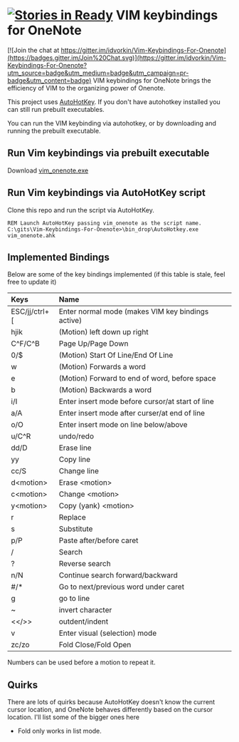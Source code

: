 [![Stories in Ready](https://badge.waffle.io/idvorkin/Vim-Keybindings-For-Onenote.png?label=ready&title=Ready)](https://waffle.io/idvorkin/Vim-Keybindings-For-Onenote?utm_source=badge)
VIM keybindings for OneNote
====

[![Join the chat at https://gitter.im/idvorkin/Vim-Keybindings-For-Onenote](https://badges.gitter.im/Join%20Chat.svg)](https://gitter.im/idvorkin/Vim-Keybindings-For-Onenote?utm_source=badge&utm_medium=badge&utm_campaign=pr-badge&utm_content=badge)
VIM keybindings for OneNote brings the efficiency of VIM to the organizing power of Onenote. 

This project uses [AutoHotKey](http://www.autohotkey.com/). If you don't have autohotkey installed you can still run prebuilt executables. 

You can run the VIM keybinding via autohotkey, or by downloading and running the prebuilt executable.

Run Vim keybindings via prebuilt executable
-----

Download [vim\_onenote.exe](https://github.com/idvorkin/Vim-Keybindings-For-Onenote/raw/master/vim_onenote.exe)



Run Vim keybindings via AutoHotKey script
----

Clone this repo and run the script via AutoHotKey.

```
REM Launch AutoHotKey passing vim_onenote as the script name.
C:\gits\Vim-Keybindings-For-Onenote>\bin_drop\AutoHotkey.exe vim_onenote.ahk
```

Implemented Bindings
-----
Below are some of the key bindings implemented (if this table is stale, feel free to update it)

| Keys | Name|
|:------|:----|
|ESC/jj/ctrl+[| Enter normal mode (makes VIM key bindings active)|
| hjik | (Motion) left down up right|
|C^F/C^B|Page Up/Page Down|
|0/$|(Motion) Start Of Line/End Of Line|
|w|(Motion) Forwards a word|
|e|(Motion) Forward to end of word, before space|
|b|(Motion) Backwards a word|
|i/I| Enter insert mode before cursor/at start of line |
|a/A|Enter insert mode after curser/at end of line|
|o/O|Enter insert mode on line below/above|
|u/C^R|undo/redo|
|dd/D|Erase line|
|yy|Copy line|
|cc/S|Change line|
|d\<motion\>|Erase \<motion\>|
|c\<motion\>|Change \<motion\>|
|y\<motion\>|Copy (yank) \<motion\>|
|r|Replace|
|s|Substitute|
|p/P|Paste after/before caret|
|/|Search|
|?|Reverse search|
|n/N|Continue search forward/backward|
|#/*|Go to next/previous word under caret|
|<number>g|go to line|
|~|invert character|
|<</>>|outdent/indent|
|v|Enter visual (selection) mode|
| zc/zo| Fold Close/Fold Open|

Numbers can be used before a motion to repeat it.

Quirks
-----
There are lots of quirks because AutoHotKey doesn't know the current cursor location, and OneNote behaves differently based on the cursor location. I'll list some of the bigger ones here
* Fold only works in list mode.
